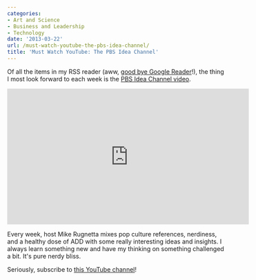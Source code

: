 ```yaml
---
categories:
- Art and Science
- Business and Leadership
- Technology
date: '2013-03-22'
url: /must-watch-youtube-the-pbs-idea-channel/
title: 'Must Watch YouTube: The PBS Idea Channel'
---
```


Of all the items in my RSS reader (aww, <a href="http://googleblog.blogspot.com/2013/03/a-second-spring-of-cleaning.html">good bye Google Reader</a>!), the thing I most look forward to each week is the <a href="https://www.youtube.com/user/pbsideachannel">PBS Idea Channel video</a>.

<iframe width="560" height="315" src="https://www.youtube.com/embed/dWhf42Hdeq0" frameborder="0" allowfullscreen></iframe>

Every week, host Mike Rugnetta mixes pop culture references, nerdiness, and a healthy dose of ADD with some really interesting ideas and insights. I always learn something new and have my thinking on something challenged a bit. It's pure nerdy bliss.

Seriously, subscribe to <a href="https://www.youtube.com/user/pbsideachannel">this YouTube channel</a>!